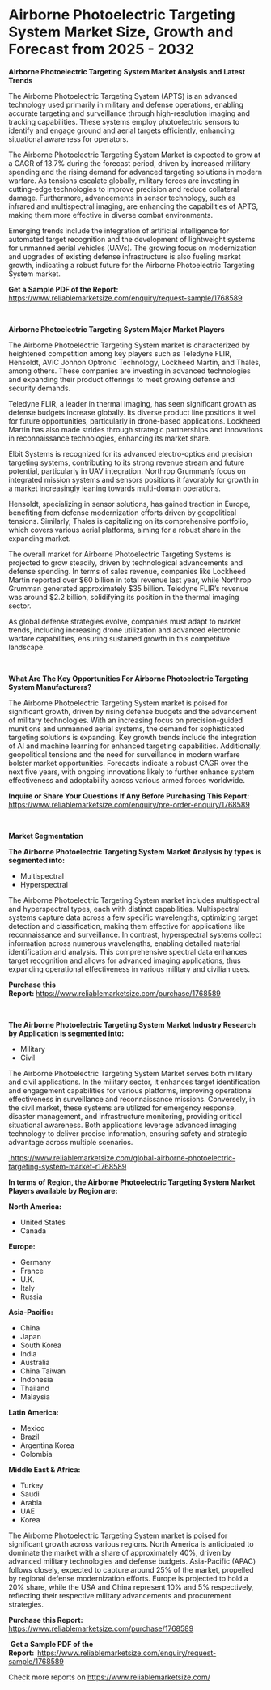 <p><h1>Airborne Photoelectric Targeting System Market Size, Growth and Forecast from 2025 - 2032</h1></p><p><strong>Airborne Photoelectric Targeting System Market Analysis and Latest Trends</strong></p>
<p><p>The Airborne Photoelectric Targeting System (APTS) is an advanced technology used primarily in military and defense operations, enabling accurate targeting and surveillance through high-resolution imaging and tracking capabilities. These systems employ photoelectric sensors to identify and engage ground and aerial targets efficiently, enhancing situational awareness for operators.</p><p>The Airborne Photoelectric Targeting System Market is expected to grow at a CAGR of 13.7% during the forecast period, driven by increased military spending and the rising demand for advanced targeting solutions in modern warfare. As tensions escalate globally, military forces are investing in cutting-edge technologies to improve precision and reduce collateral damage. Furthermore, advancements in sensor technology, such as infrared and multispectral imaging, are enhancing the capabilities of APTS, making them more effective in diverse combat environments.</p><p>Emerging trends include the integration of artificial intelligence for automated target recognition and the development of lightweight systems for unmanned aerial vehicles (UAVs). The growing focus on modernization and upgrades of existing defense infrastructure is also fueling market growth, indicating a robust future for the Airborne Photoelectric Targeting System market.</p></p>
<p><strong>Get a Sample PDF of the Report:&nbsp;</strong> <a href="https://www.reliablemarketsize.com/enquiry/request-sample/1768589?utm_campaign=2530&utm_medium=2&utm_source=Github&utm_content=ia&utm_term=27022025&utm_id=airborne-photoelectric-targeting-system">https://www.reliablemarketsize.com/enquiry/request-sample/1768589</a></p>
<p>&nbsp;</p>
<p><strong>Airborne Photoelectric Targeting System Major Market Players</strong></p>
<p><p>The Airborne Photoelectric Targeting System market is characterized by heightened competition among key players such as Teledyne FLIR, Hensoldt, AVIC Jonhon Optronic Technology, Lockheed Martin, and Thales, among others. These companies are investing in advanced technologies and expanding their product offerings to meet growing defense and security demands.</p><p>Teledyne FLIR, a leader in thermal imaging, has seen significant growth as defense budgets increase globally. Its diverse product line positions it well for future opportunities, particularly in drone-based applications. Lockheed Martin has also made strides through strategic partnerships and innovations in reconnaissance technologies, enhancing its market share.</p><p>Elbit Systems is recognized for its advanced electro-optics and precision targeting systems, contributing to its strong revenue stream and future potential, particularly in UAV integration. Northrop Grumman’s focus on integrated mission systems and sensors positions it favorably for growth in a market increasingly leaning towards multi-domain operations.</p><p>Hensoldt, specializing in sensor solutions, has gained traction in Europe, benefiting from defense modernization efforts driven by geopolitical tensions. Similarly, Thales is capitalizing on its comprehensive portfolio, which covers various aerial platforms, aiming for a robust share in the expanding market.</p><p>The overall market for Airborne Photoelectric Targeting Systems is projected to grow steadily, driven by technological advancements and defense spending. In terms of sales revenue, companies like Lockheed Martin reported over $60 billion in total revenue last year, while Northrop Grumman generated approximately $35 billion. Teledyne FLIR’s revenue was around $2.2 billion, solidifying its position in the thermal imaging sector.</p><p>As global defense strategies evolve, companies must adapt to market trends, including increasing drone utilization and advanced electronic warfare capabilities, ensuring sustained growth in this competitive landscape.</p></p>
<p>&nbsp;</p>
<p><strong>What Are The Key Opportunities For Airborne Photoelectric Targeting System Manufacturers?</strong></p>
<p><p>The Airborne Photoelectric Targeting System market is poised for significant growth, driven by rising defense budgets and the advancement of military technologies. With an increasing focus on precision-guided munitions and unmanned aerial systems, the demand for sophisticated targeting solutions is expanding. Key growth trends include the integration of AI and machine learning for enhanced targeting capabilities. Additionally, geopolitical tensions and the need for surveillance in modern warfare bolster market opportunities. Forecasts indicate a robust CAGR over the next five years, with ongoing innovations likely to further enhance system effectiveness and adoptability across various armed forces worldwide.</p></p>
<p><strong>Inquire or Share Your Questions If Any Before Purchasing This Report:</strong> <a href="https://www.reliablemarketsize.com/enquiry/pre-order-enquiry/1768589?utm_campaign=2530&utm_medium=2&utm_source=Github&utm_content=ia&utm_term=27022025&utm_id=airborne-photoelectric-targeting-system">https://www.reliablemarketsize.com/enquiry/pre-order-enquiry/1768589</a></p>
<p>&nbsp;</p>
<p><strong>Market Segmentation</strong></p>
<p><strong>The Airborne Photoelectric Targeting System Market Analysis by types is segmented into:</strong></p>
<p><ul><li>Multispectral</li><li>Hyperspectral</li></ul></p>
<p><p>The Airborne Photoelectric Targeting System market includes multispectral and hyperspectral types, each with distinct capabilities. Multispectral systems capture data across a few specific wavelengths, optimizing target detection and classification, making them effective for applications like reconnaissance and surveillance. In contrast, hyperspectral systems collect information across numerous wavelengths, enabling detailed material identification and analysis. This comprehensive spectral data enhances target recognition and allows for advanced imaging applications, thus expanding operational effectiveness in various military and civilian uses.</p></p>
<p><strong>Purchase this Report:&nbsp;</strong><a href="https://www.reliablemarketsize.com/purchase/1768589?utm_campaign=2530&utm_medium=2&utm_source=Github&utm_content=ia&utm_term=27022025&utm_id=airborne-photoelectric-targeting-system">https://www.reliablemarketsize.com/purchase/1768589</a></p>
<p>&nbsp;</p>
<p><strong>The Airborne Photoelectric Targeting System Market Industry Research by Application is segmented into:</strong></p>
<p><ul><li>Military</li><li>Civil</li></ul></p>
<p><p>The Airborne Photoelectric Targeting System Market serves both military and civil applications. In the military sector, it enhances target identification and engagement capabilities for various platforms, improving operational effectiveness in surveillance and reconnaissance missions. Conversely, in the civil market, these systems are utilized for emergency response, disaster management, and infrastructure monitoring, providing critical situational awareness. Both applications leverage advanced imaging technology to deliver precise information, ensuring safety and strategic advantage across multiple scenarios.</p></p>
<p><a href="https://www.reliablemarketsize.com/global-airborne-photoelectric-targeting-system-market-r1768589?utm_campaign=2530&utm_medium=2&utm_source=Github&utm_content=ia&utm_term=27022025&utm_id=airborne-photoelectric-targeting-system">&nbsp;https://www.reliablemarketsize.com/global-airborne-photoelectric-targeting-system-market-r1768589</a></p>
<p><strong>In terms of Region, the Airborne Photoelectric Targeting System Market Players available by Region are:</strong></p>
<p>
    <p> <strong> North America: </strong>
        <ul>
            <li>United States</li>
            <li>Canada</li>
        </ul>
        </p> 
    <p> <strong> Europe: </strong>
        <ul>
            <li>Germany</li>
            <li>France</li>
            <li>U.K.</li>
            <li>Italy</li>
            <li>Russia</li>
        </ul>
        </p> 
    <p> <strong> Asia-Pacific: </strong>
        <ul>
            <li>China</li>
            <li>Japan</li>
            <li>South Korea</li>
            <li>India</li>
            <li>Australia</li>
            <li>China Taiwan</li>
            <li>Indonesia</li>
            <li>Thailand</li>
            <li>Malaysia</li>
        </ul>
        </p> 
    <p> <strong> Latin America: </strong>
        <ul>
            <li>Mexico</li>
            <li>Brazil</li>
            <li>Argentina Korea</li>
            <li>Colombia</li>
        </ul>
        </p> 
    <p> <strong> Middle East & Africa: </strong>
        <ul>
            <li>Turkey</li>
            <li>Saudi</li>
            <li>Arabia</li>
            <li>UAE</li>
            <li>Korea</li>
        </ul>
    </p>
    </p>
<p><p>The Airborne Photoelectric Targeting System market is poised for significant growth across various regions. North America is anticipated to dominate the market with a share of approximately 40%, driven by advanced military technologies and defense budgets. Asia-Pacific (APAC) follows closely, expected to capture around 25% of the market, propelled by regional defense modernization efforts. Europe is projected to hold a 20% share, while the USA and China represent 10% and 5% respectively, reflecting their respective military advancements and procurement strategies.</p></p>
<p><strong>Purchase this Report: </strong><a href="https://www.reliablemarketsize.com/purchase/1768589?utm_campaign=2530&utm_medium=2&utm_source=Github&utm_content=ia&utm_term=27022025&utm_id=airborne-photoelectric-targeting-system">https://www.reliablemarketsize.com/purchase/1768589</a></p>
<p>&nbsp;<strong>Get a Sample PDF of the Report:&nbsp;&nbsp;</strong><a href="https://www.reliablemarketsize.com/enquiry/request-sample/1768589?utm_campaign=2530&utm_medium=2&utm_source=Github&utm_content=ia&utm_term=27022025&utm_id=airborne-photoelectric-targeting-system">https://www.reliablemarketsize.com/enquiry/request-sample/1768589</a></p>
<p><strong></strong></p>
<p>Check more reports on <a href="https://www.reliablemarketsize.com/?utm_campaign=2530&utm_medium=2&utm_source=Github&utm_content=ia&utm_term=27022025&utm_id=airborne-photoelectric-targeting-system">https://www.reliablemarketsize.com/</a></p>